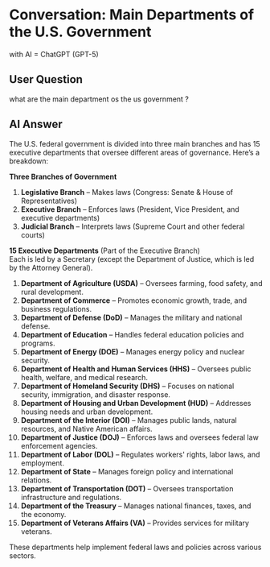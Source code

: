 # Conversation: Main Departments of the U.S. Government

with AI = ChatGPT (GPT-5)

## User Question
what are the main department os the us government ?

## AI Answer
The U.S. federal government is divided into three main branches and has 15 executive departments that oversee different areas of governance. Here’s a breakdown:  

**Three Branches of Government**
1. **Legislative Branch** – Makes laws (Congress: Senate & House of Representatives)  
2. **Executive Branch** – Enforces laws (President, Vice President, and executive departments)  
3. **Judicial Branch** – Interprets laws (Supreme Court and other federal courts)  

**15 Executive Departments** (Part of the Executive Branch)  
Each is led by a Secretary (except the Department of Justice, which is led by the Attorney General).  

1. **Department of Agriculture (USDA)** – Oversees farming, food safety, and rural development.  
2. **Department of Commerce** – Promotes economic growth, trade, and business regulations.  
3. **Department of Defense (DoD)** – Manages the military and national defense.  
4. **Department of Education** – Handles federal education policies and programs.  
5. **Department of Energy (DOE)** – Manages energy policy and nuclear security.  
6. **Department of Health and Human Services (HHS)** – Oversees public health, welfare, and medical research.  
7. **Department of Homeland Security (DHS)** – Focuses on national security, immigration, and disaster response.  
8. **Department of Housing and Urban Development (HUD)** – Addresses housing needs and urban development.  
9. **Department of the Interior (DOI)** – Manages public lands, natural resources, and Native American affairs.  
10. **Department of Justice (DOJ)** – Enforces laws and oversees federal law enforcement agencies.  
11. **Department of Labor (DOL)** – Regulates workers' rights, labor laws, and employment.  
12. **Department of State** – Manages foreign policy and international relations.  
13. **Department of Transportation (DOT)** – Oversees transportation infrastructure and regulations.  
14. **Department of the Treasury** – Manages national finances, taxes, and the economy.  
15. **Department of Veterans Affairs (VA)** – Provides services for military veterans.  

These departments help implement federal laws and policies across various sectors.  
